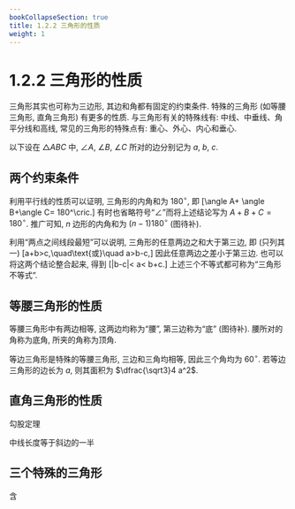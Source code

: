 ```yaml
---
bookCollapseSection: true
title: 1.2.2 三角形的性质
weight: 1
---
```


# 1.2.2 三角形的性质

三角形其实也可称为三边形, 其边和角都有固定的约束条件. 特殊的三角形 (如等腰三角形, 直角三角形) 有更多的性质. 与三角形有关的特殊线有: 中线、中垂线、角平分线和高线, 常见的三角形的特殊点有: 重心、外心、内心和垂心.

以下设在 $\triangle ABC$ 中, $\angle A$, $\angle B$, $\angle C$ 所对的边分别记为 $a$, $b$, $c$.

## 两个约束条件

利用平行线的性质可以证明, 三角形的内角和为 $180^\circ$, 即
\[\angle A+ \angle B+\angle C= 180^\cric.\]
有时也省略符号“$\angle$”而将上述结论写为 $A+B+C=180^\circ$. 推广可知, $n$ 边形的内角和为 $(n-1)180^\circ$ (图待补).

利用“两点之间线段最短”可以说明, 三角形的任意两边之和大于第三边, 即 (只列其一)
\[a+b>c,\quad\text{或}\quad a>b-c,\]
因此任意两边之差小于第三边. 也可以将这两个结论整合起来, 得到
\[|b-c|< a< b+c.\]
上述三个不等式都可称为“三角形不等式”.

## 等腰三角形的性质

等腰三角形中有两边相等, 这两边均称为“腰”, 第三边称为“底” (图待补). 腰所对的角称为底角, 所夹的角称为顶角.

等边三角形是特殊的等腰三角形, 三边和三角均相等, 因此三个角均为 $60^\circ$. 若等边三角形的边长为 $a$, 则其面积为 $\dfrac{\sqrt3}4 a^2$.

## 直角三角形的性质

勾股定理

中线长度等于斜边的一半

## 三个特殊的三角形

含
